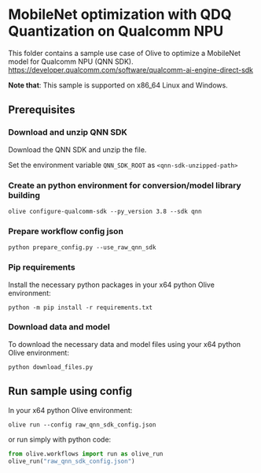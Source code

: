 # MobileNet optimization with QDQ Quantization on Qualcomm NPU
This folder contains a sample use case of Olive to optimize a MobileNet model for Qualcomm NPU (QNN SDK).
https://developer.qualcomm.com/software/qualcomm-ai-engine-direct-sdk

**Note that**: This sample is supported on x86_64 Linux and Windows.

## Prerequisites
### Download and unzip QNN SDK
Download the QNN SDK and unzip the file.

Set the environment variable `QNN_SDK_ROOT` as `<qnn-sdk-unzipped-path>`

### Create an python environment for conversion/model library building
```
olive configure-qualcomm-sdk --py_version 3.8 --sdk qnn
```

### Prepare workflow config json
```
python prepare_config.py --use_raw_qnn_sdk
```

### Pip requirements
Install the necessary python packages in your x64 python Olive environment:
```
python -m pip install -r requirements.txt
```

### Download data and model
To download the necessary data and model files using your x64 python Olive environment:
```
python download_files.py
```

## Run sample using config
In your x64 python Olive environment:

```
olive run --config raw_qnn_sdk_config.json
```

or run simply with python code:
```python
from olive.workflows import run as olive_run
olive_run("raw_qnn_sdk_config.json")
```
